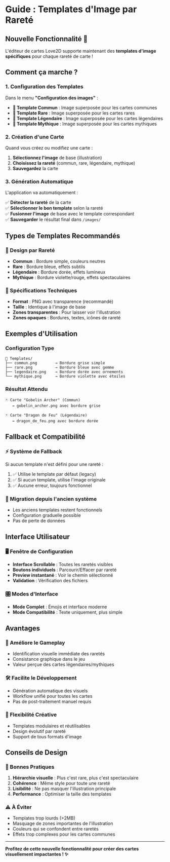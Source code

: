 # Guide : Templates d'Image par Rareté

## Nouvelle Fonctionnalité 🎨

L'éditeur de cartes Love2D supporte maintenant des **templates d'image spécifiques** pour chaque rareté de carte !

## Comment ça marche ?

### 1. Configuration des Templates

Dans le menu **"Configuration des images"** :

- **📁 Template Commun** : Image superposée pour les cartes communes
- **🔹 Template Rare** : Image superposée pour les cartes rares  
- **🌟 Template Légendaire** : Image superposée pour les cartes légendaires
- **💎 Template Mythique** : Image superposée pour les cartes mythiques

### 2. Création d'une Carte

Quand vous créez ou modifiez une carte :

1. **Sélectionnez l'image** de base (illustration)
2. **Choisissez la rareté** (commun, rare, légendaire, mythique)
3. **Sauvegardez** la carte

### 3. Génération Automatique

L'application va automatiquement :

✅ **Détecter la rareté** de la carte  
✅ **Sélectionner le bon template** selon la rareté  
✅ **Fusionner l'image** de base avec le template correspondant  
✅ **Sauvegarder** le résultat final dans `/images/`

## Types de Templates Recommandés

### 🎨 Design par Rareté

- **Commun** : Bordure simple, couleurs neutres
- **Rare** : Bordure bleue, effets subtils
- **Légendaire** : Bordure dorée, effets lumineux
- **Mythique** : Bordure violette/rouge, effets spectaculaires

### 📏 Spécifications Techniques

- **Format** : PNG avec transparence (recommandé)
- **Taille** : Identique à l'image de base
- **Zones transparentes** : Pour laisser voir l'illustration
- **Zones opaques** : Bordures, textes, icônes de rareté

## Exemples d'Utilisation

### Configuration Type
```
📁 Templates/
├── commun.png        → Bordure grise simple
├── rare.png          → Bordure bleue avec gemme
├── legendaire.png    → Bordure dorée avec ornements
└── mythique.png      → Bordure violette avec étoiles
```

### Résultat Attendu
```
🃏 Carte "Gobelin Archer" (Commun)
   → gobelin_archer.png avec bordure grise

🃏 Carte "Dragon de Feu" (Légendaire)  
   → dragon_de_feu.png avec bordure dorée
```

## Fallback et Compatibilité

### ⚡ Système de Fallback

Si aucun template n'est défini pour une rareté :
1. ✅ Utilise le template par défaut (legacy)
2. ✅ Si aucun template, utilise l'image originale
3. ✅ Aucune erreur, toujours fonctionnel

### 🔄 Migration depuis l'ancien système

- Les anciens templates restent fonctionnels
- Configuration graduelle possible
- Pas de perte de données

## Interface Utilisateur

### 🖥️ Fenêtre de Configuration

- **Interface Scrollable** : Toutes les raretés visibles
- **Boutons individuels** : Parcourir/Effacer par rareté
- **Preview instantané** : Voir le chemin sélectionné
- **Validation** : Vérification des fichiers

### 🎛️ Modes d'Interface

- **Mode Complet** : Émojis et interface moderne
- **Mode Compatibilité** : Texte uniquement, plus simple

## Avantages

### 🚀 Améliore le Gameplay
- Identification visuelle immédiate des raretés
- Consistance graphique dans le jeu
- Valeur perçue des cartes légendaires/mythiques

### 🛠️ Facilite le Développement
- Génération automatique des visuels
- Workflow unifié pour toutes les cartes
- Pas de post-traitement manuel requis

### 🎨 Flexibilité Créative
- Templates modulaires et réutilisables
- Design évolutif par rareté
- Support de tous formats d'image

## Conseils de Design

### 🎯 Bonnes Pratiques

1. **Hiérarchie visuelle** : Plus c'est rare, plus c'est spectaculaire
2. **Cohérence** : Même style pour toute une rareté  
3. **Lisibilité** : Ne pas masquer l'illustration principale
4. **Performance** : Optimiser la taille des templates

### ⚠️ À Éviter

- Templates trop lourds (>2MB)
- Masquage de zones importantes de l'illustration
- Couleurs qui se confondent entre raretés
- Effets trop complexes pour les cartes communes

---

**Profitez de cette nouvelle fonctionnalité pour créer des cartes visuellement impactantes ! ✨**
